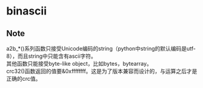 # binascii
## Note
a2b_*()系列函数只接受Unicode编码的string（python中string的默认编码是utf-8），而且string中只能含有ascii字符。  
其他函数只能接受byte-like object，比如bytes，bytearray。  
crc32()函数返回的值要&0xffffffff。这是为了版本兼容而设计的，与运算之后才是正确的crc值。
